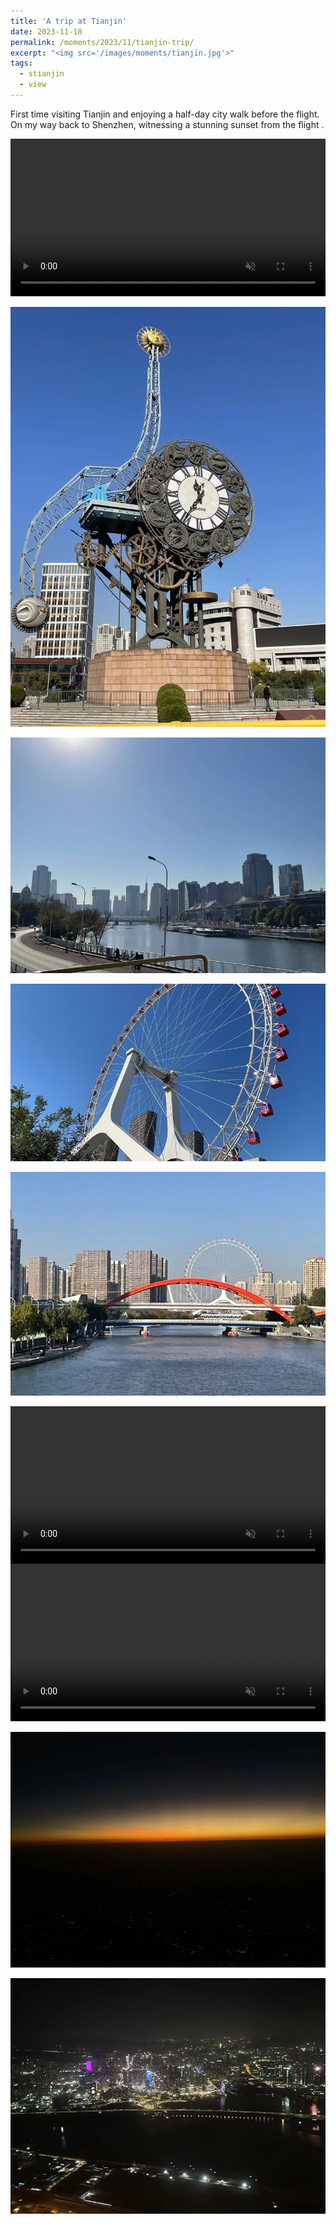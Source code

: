 ```yaml
---
title: 'A trip at Tianjin'
date: 2023-11-18
permalink: /moments/2023/11/tianjin-trip/
excerpt: "<img src='/images/moments/tianjin.jpg'>"
tags:
  - stianjin
  - view
---
```


First time visiting Tianjin and enjoying a half-day city walk before the flight. On my way back to Shenzhen, witnessing a stunning sunset from the flight .

<div style="display:flex;justify-content:center;">
  <video width="780" loop autoplay muted>
    <source src="/files/tianjin-citywalk.mp4" type="video/mp4">
  </video>
</div>
<br/>

<div style="display:flex;justify-content:center;">
  <img src='/images/moments/tianjin-citywalk1.jpg'><br/>
</div>
<br/>
<div style="display:flex;justify-content:center;">
  <img src='/images/moments/tianjin-citywalk2.jpg'><br/>
</div>
<br/>
<div style="display:flex;justify-content:center;">
  <img src='/images/moments/tianjin-citywalk3.jpg'><br/>
</div>
<br/>
<div style="display:flex;justify-content:center;">
  <img src='/images/moments/tianjin.jpg'><br/>
</div>
<br/>

<div style="display:flex;justify-content:center;">
  <video width="780" loop autoplay muted>
    <source src="/files/flight-sight-01.mp4" type="video/mp4">
  </video>
</div>
<div style="display:flex;justify-content:center;">
  <video width="780" loop autoplay muted>
    <source src="/files/flight-sight-02.mp4" type="video/mp4">
  </video>
</div>
<br/>

<div style="display:flex;justify-content:center;">
  <img src='/images/moments/flight-sight1.jpg'><br/>
</div>
<br/>
<div style="display:flex;justify-content:center;">
  <img src='/images/moments/flight-sight2.jpg'><br/>
</div>